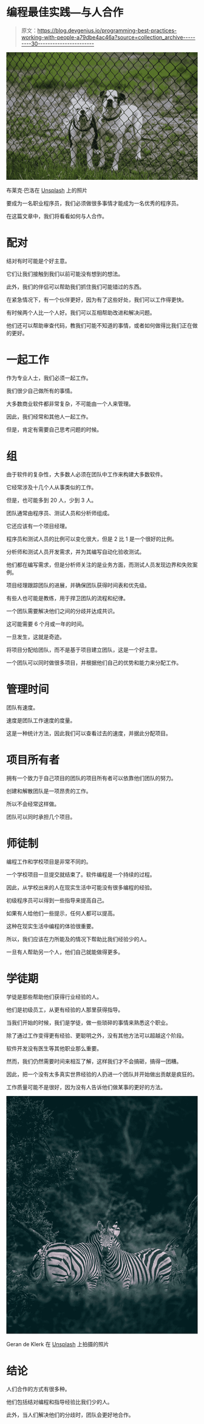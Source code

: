 # 编程最佳实践—与人合作

> 原文：<https://blog.devgenius.io/programming-best-practices-working-with-people-a79dbe4ac46a?source=collection_archive---------30----------------------->

![](img/df37ae8b1e6d778d9683e5d20b0b2873.png)

布莱克·巴洛在 [Unsplash](https://unsplash.com?utm_source=medium&utm_medium=referral) 上的照片

要成为一名职业程序员，我们必须做很多事情才能成为一名优秀的程序员。

在这篇文章中，我们将看看如何与人合作。

# 配对

结对有时可能是个好主意。

它们让我们接触到我们以前可能没有想到的想法。

此外，我们的伴侣可以帮助我们抓住我们可能错过的东西。

在紧急情况下，有一个伙伴更好，因为有了这些好处，我们可以工作得更快。

有时候两个人比一个人好。我们可以互相帮助改进和解决问题。

他们还可以帮助审查代码，教我们可能不知道的事情，或者如何做得比我们正在做的更好。

# 一起工作

作为专业人士，我们必须一起工作。

我们很少自己做所有的事情。

大多数商业软件都非常复杂，不可能由一个人来管理。

因此，我们经常和其他人一起工作。

但是，肯定有需要自己思考问题的时候。

# 组

由于软件的复杂性，大多数人必须在团队中工作来构建大多数软件。

它经常涉及十几个人从事类似的工作。

但是，也可能多到 20 人，少到 3 人。

团队通常由程序员、测试人员和分析师组成。

它还应该有一个项目经理。

程序员和测试人员的比例可以变化很大，但是 2 比 1 是一个很好的比例。

分析师和测试人员开发需求，并为其编写自动化验收测试。

他们都在编写需求，但是分析师关注的是业务方面，而测试人员发现边界和失败案例。

项目经理跟踪团队的进展，并确保团队获得时间表和优先级。

有些人也可能是教练，用于捍卫团队的流程和纪律。

一个团队需要解决他们之间的分歧并达成共识。

这可能需要 6 个月或一年的时间。

一旦发生，这就是奇迹。

将项目分配给团队，而不是基于项目建立团队，这是一个好主意。

一个团队可以同时做很多项目，并根据他们自己的优势和能力来分配工作。

# 管理时间

团队有速度。

速度是团队工作速度的度量。

这是一种统计方法，因此我们可以查看过去的速度，并据此分配项目。

# 项目所有者

拥有一个致力于自己项目的团队的项目所有者可以依靠他们团队的努力。

创建和解散团队是一项昂贵的工作。

所以不会经常这样做。

团队可以同时承担几个项目。

# 师徒制

编程工作和学校项目是非常不同的。

一个学校项目一旦提交就结束了。软件编程是一个持续的过程。

因此，从学校出来的人在现实生活中可能没有很多编程的经验。

初级程序员可以得到一些指导来提高自己。

如果有人给他们一些提示，任何人都可以提高。

这种在现实生活中编程的体验很重要。

所以，我们应该在力所能及的情况下帮助比我们经验少的人。

一旦有人帮助另一个人，他们自己就能做得更多。

# 学徒期

学徒是那些帮助他们获得行业经验的人。

他们是初级员工，从更有经验的人那里获得指导。

当我们开始的时候，我们是学徒，做一些琐碎的事情来熟悉这个职业。

除了通过工作变得更有经验、更聪明之外，没有其他方法可以超越这个阶段。

软件开发没有医生等其他职业那么重要。

然而，我们仍然需要时间来相互了解，这样我们才不会搞砸，搞得一团糟。

因此，把一个没有太多真实世界经验的人扔进一个团队并开始做出贡献是疯狂的。

工作质量可能不是很好，因为没有人告诉他们做某事的更好的方法。

![](img/8a38137711ebe99f2cb77072c98ad149.png)

Geran de Klerk 在 [Unsplash](https://unsplash.com?utm_source=medium&utm_medium=referral) 上拍摄的照片

# 结论

人们合作的方式有很多种。

他们包括结对编程和指导经验比我们少的人。

此外，当人们解决他们的分歧时，团队会更好地合作。
